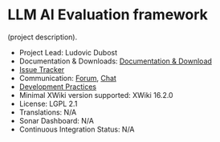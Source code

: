 # LLM AI Evaluation framework

(project description).

* Project Lead: Ludovic Dubost 
* Documentation & Downloads: [Documentation & Download](https://extensions.xwiki.org/xwiki/bin/view/Extension/LLM%20Application/) 
* [Issue Tracker](https://jira.xwiki.org/browse/LLMAI)
* Communication: [Forum](https://forum.xwiki.org/), [Chat](https://dev.xwiki.org/xwiki/bin/view/Community/Chat)
* [Development Practices](https://dev.xwiki.org)
* Minimal XWiki version supported: XWiki 16.2.0
* License: LGPL 2.1
* Translations: N/A
* Sonar Dashboard: N/A
* Continuous Integration Status: N/A
